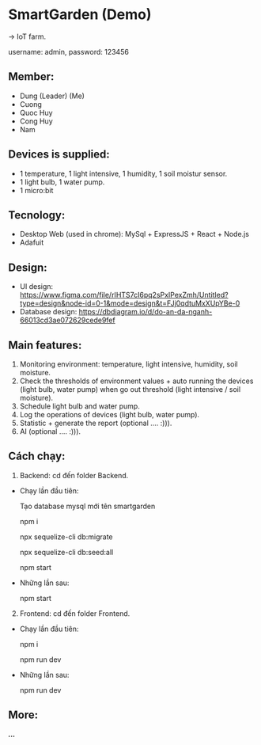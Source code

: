 # SmartGarden (Demo)

-> IoT farm.

username: admin, password: 123456

## Member:
- Dung (Leader) (Me)
- Cuong
- Quoc Huy
- Cong Huy
- Nam

## Devices is supplied:

- 1 temperature, 1 light intensive, 1 humidity, 1 soil moistur sensor.
- 1 light bulb, 1 water pump.
- 1 micro:bit

## Tecnology:

- Desktop Web (used in chrome): MySql + ExpressJS + React + Node.js
- Adafuit

## Design:
- UI design: https://www.figma.com/file/rIHTS7cI6pq2sPxIPexZmh/Untitled?type=design&node-id=0-1&mode=design&t=FJj0qdtuMxXUpYBe-0
- Database design: https://dbdiagram.io/d/do-an-da-nganh-66013cd3ae072629cede9fef

## Main features:

1. Monitoring environment: temperature, light intensive, humidity, soil moisture.
2. Check the thresholds of environment values + auto running the devices (light bulb, water pump) when go out threshold (light intensive / soil moisture).
3. Schedule light bulb and water pump.
4. Log the operations of devices (light bulb, water pump).
5. Statistic + generate the report (optional .... :))).
6. AI (optional .... :))).

## Cách chạy:

1. Backend: cd đến folder Backend.

- Chạy lần đầu tiên:

  Tạo database mysql mới tên smartgarden
  
  npm i
  
  npx sequelize-cli db:migrate
  
  npx sequelize-cli db:seed:all
  
  npm start
  
- Những lần sau:

  npm start

2. Frontend: cd đến folder Frontend.

- Chạy lần đầu tiên:
  
  npm i
  
  npm run dev

- Những lần sau:
  
  npm run dev

## More:

**_..._**
